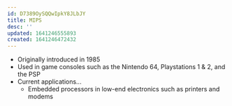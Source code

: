 ```yaml
---
id: D7389OySQQwIpkY8JLbJY
title: MIPS
desc: ''
updated: 1641246555893
created: 1641246472432
---
```


- Originally introduced in 1985
- Used in game consoles such as the Nintendo 64, Playstations 1 & 2, and the PSP
- Current applications...
    - Embedded processors in low-end electronics such as printers and modems
